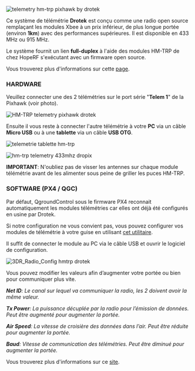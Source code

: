 ![](https://drotek.com/wp-content/uploads/2017/01/radio-telemetry-kit-433-915-mhz.jpg "telemetry hm-trp pixhawk by drotek")

Ce système de télémétrie **Drotek** est conçu comme une radio open source remplaçant les modules Xbee à un prix inférieur, de plus longue portée \(environ **1km**\) avec des performances supérieures. Il est disponible en 433 MHz ou 915 MHz.

Le système fournit un lien **full-duplex** à l'aide des modules HM-TRP de chez HopeRF s'exécutant avec un firmware open source.

Vous trouverez plus d'informations sur cette [page](https://drotek.com/shop/fr/drotek-parts/795-kit-radio-telemetrie-433-915-mhz.html).

  


### HARDWARE

Veuillez connecter une des 2 télémétries sur le port série "**Telem 1**" de la Pixhawk \(voir photo\).

![](https://drotek.com/wp-content/uploads/2017/01/DSC02048.jpg "HM-TRP telemetry pixhawk drotek")

Ensuite il vous reste à connecter l'autre télémétrie à votre **PC** via un câble **Micro USB** ou à une **tablette** via un câble **USB OTG**.

![](https://drotek.com/wp-content/uploads/2017/01/Planner-APM-Android-700x382.jpg "telemetrie tablette hm-trp")

  


![](https://drotek.com/wp-content/uploads/2017/01/groundstation-with-MP-700x383.png "hm-trp telemetry 433mhz dropix")

**IMPORTANT**: N'oubliez pas de visser les antennes sur chaque module télémétrie avant de les alimenter sous peine de griller les puces HM-TRP.

  


  


### SOFTWARE \(PX4 / QGC\)

Par défaut, QgroundControl sous le firmware PX4 reconnait automatiquement les modules télémétries car elles ont déjà été configurés en usine par Drotek.

Si notre configuration ne vous convient pas, vous pouvez configurer vos modules de télémétrie à votre guise en utilisant [cet utilitaire](http://vps.oborne.me/3drradioconfig.zip).

Il suffit de connecter le module au PC via le câble USB et ouvrir le logiciel de configuration.

![](https://drotek.com/wp-content/uploads/2017/01/3DR_Radio_Config-700x536.png "3DR\_Radio\_Config hmtrp drotek")

Vous pouvez modifier les valeurs afin d’augmenter votre portée ou bien pour communiquer plus vite.

_**Net ID**: Le canal sur lequel va communiquer la radio, les 2 doivent avoir la même valeur._

_**Tx Power**: La puissance décuplée par la radio pour l’émission de données. Peut être augmenté pour augmenter la portée._

_**Air Speed**: La vitesse de croisière des données dans l’air. Peut être réduite pour augmenter la portée._

_**Baud**: Vitesse de communication des télémétries. Peut être diminué pour augmenter la portée._

  


Vous trouverez plus d'informations sur ce [site](http://ardupilot.org/copter/docs/common-configuring-a-telemetry-radio-using-mission-planner.html).

  


  


  


